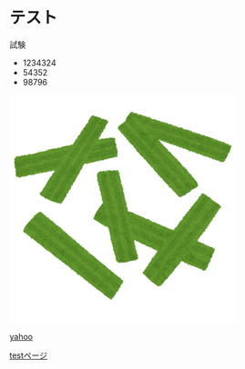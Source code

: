 # テスト

試験

- 1234324
- 54352
- 98796

![cut](./vegetable_lemongrass_cut.png "ポップアップ文字")

 [yahoo](https://www.google.co.jp/) 

[testページ](./test.html) 
